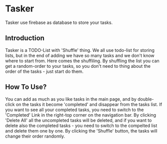 # Tasker
Tasker use firebase as database to store your tasks.
## Introduction
Tasker is a TODO-List with 'Shuffle' thing. 
We all use todo-list for storing lists, but in the end of adding we have so many tasks and we don't know where to start from. Here comes the shuffiling. 
By shuffling the list you can get a random-order to your tasks, so you don't need to thing about the order of the tasks - just start do them.

## How To Use?
You can add as much as you like tasks in the main page, and by double-click on the tasks it become 'completed' and disappear from the tasks list.
If you want to see all your completed tasks, you need to switch to the 'Completed' Link in the right-top corner on the navigation bar.
By clicking 'Delete All' all the uncompleted tasks will be deleted, and if you want to delete also the completed tasks - you need to switch to the compelted list and delete them one by one.
By clicking the 'Shuffle' button, the tasks will change their order randomly.
